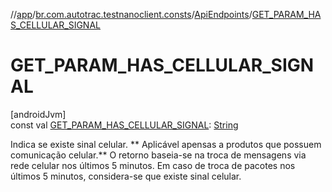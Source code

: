 //[app](../../../index.md)/[br.com.autotrac.testnanoclient.consts](../index.md)/[ApiEndpoints](index.md)/[GET_PARAM_HAS_CELLULAR_SIGNAL](-g-e-t_-p-a-r-a-m_-h-a-s_-c-e-l-l-u-l-a-r_-s-i-g-n-a-l.md)

# GET_PARAM_HAS_CELLULAR_SIGNAL

[androidJvm]\
const val [GET_PARAM_HAS_CELLULAR_SIGNAL](-g-e-t_-p-a-r-a-m_-h-a-s_-c-e-l-l-u-l-a-r_-s-i-g-n-a-l.md): [String](https://kotlinlang.org/api/latest/jvm/stdlib/kotlin/-string/index.html)

Indica se existe sinal celular. ** Aplicável apensas a produtos que possuem comunicação celular.** O retorno baseia-se na troca de mensagens via rede celular nos últimos 5 minutos. Em caso de troca de pacotes nos últimos 5 minutos, considera-se que existe sinal celular.
